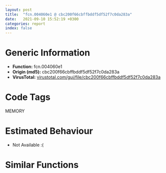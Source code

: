 ```yaml
---
layout: post
title:  "fcn.004060e1 @ cbc200f66cbffbddf5df52f7c0da283a"
date:   2021-09-10 15:52:19 +0300
categories: report
index: false
---
```


# Generic Information
- **Function:** fcn.004060e1
- **Origin (md5):** cbc200f66cbffbddf5df52f7c0da283a
- **VirusTotal:** [virustotal.com/gui/file/cbc200f66cbffbddf5df52f7c0da283a][virustotal_ref]

# Code Tags
<span class="tag" id="MEMORY">MEMORY</span>


# Estimated Behaviour
<ul><li class="bhv-desc" id="na">Not Available :(</li></ul>

# Similar Functions
<script type="text/javascript" src="https://www.gstatic.com/charts/loader.js"></script>
<script type="text/javascript">

    google.charts.load('current', {'packages':['corechart']});
    google.charts.setOnLoadCallback(drawChart);

    function drawChart() {
    var data = new google.visualization.DataTable();
        data.addColumn('number', 'X');
        data.addColumn('number', 'Y');
        data.addColumn({type: 'string', role: 'tooltip', 'p': {'html': true}});
        data.addColumn({'type': 'string', 'role': 'style'});
        
        data.addRows([
    [-23.08577537536621, -60.6528434753418, '<b><a href="/report/fcn.004060e1@cbc200f66cbffbddf5df52f7c0da283a">fcn.004060e1</a><br>@cbc200f66cbffbddf5df52f7c0da283a</b><br>', 'point { fill-color: #e0440e; }'],
[92.04584503173828, 33.48900604248047, '<b><a href="/report/fcn.00407b2b@7dd153bad1771b9e8d5266a341ebf949">fcn.00407b2b</a><br>@7dd153bad1771b9e8d5266a341ebf949</b><br>', 'null'],
[87.68211364746094, -61.863101959228516, '<b><a href="/report/fcn.0065ed31@bcba729302fe28f65deb2b102a06324a">fcn.0065ed31</a><br>@bcba729302fe28f65deb2b102a06324a</b><br>', 'null'],
[18.165502548217773, -130.5404052734375, '<b><a href="/report/fcn.00405da2@ea9c1e2eeb951a8e6185c6674c228f98">fcn.00405da2</a><br>@ea9c1e2eeb951a8e6185c6674c228f98</b><br>', 'null'],
[-33.41687774658203, 35.95466232299805, '<b><a href="/report/fcn.00504260@557dcbbf2711fedc520328fbbc657056">fcn.00504260</a><br>@557dcbbf2711fedc520328fbbc657056</b><br>', 'null'],
[18.329391479492188, 152.31231689453125, '<b><a href="/report/fcn.00405f1e@8912a6bd1add3d8b86feb51a00252709">fcn.00405f1e</a><br>@8912a6bd1add3d8b86feb51a00252709</b><br>', 'null'],
[85.38308715820312, 119.27225494384766, '<b><a href="/report/fcn.0040690b@48bb9a03c360009e9463dfd5be4e0ca0">fcn.0040690b</a><br>@48bb9a03c360009e9463dfd5be4e0ca0</b><br>', 'null'],
[33.18145751953125, -8.533987998962402, '<b><a href="/report/fcn.006a39f4@0fb0e1c162f9df68f5d89a2b2a71a217">fcn.006a39f4</a><br>@0fb0e1c162f9df68f5d89a2b2a71a217</b><br>', 'null'],
[-135.11973571777344, -113.21699523925781, '<b><a href="/report/fcn.0054ec2d@9a2108de6665bf53e42d7cbbbe5a0866">fcn.0054ec2d</a><br>@9a2108de6665bf53e42d7cbbbe5a0866</b><br>', 'null'],
[-62.733951568603516, -130.73681640625, '<b><a href="/report/fcn.005b62f4@b38ce64a273c3fc98fc78af14b8bdcc0">fcn.005b62f4</a><br>@b38ce64a273c3fc98fc78af14b8bdcc0</b><br>', 'null'],
[161.04544067382812, -63.49708557128906, '<b><a href="/report/fcn.0059c9a0@140d3779c34998b2115004c062b02ca8">fcn.0059c9a0</a><br>@140d3779c34998b2115004c062b02ca8</b><br>', 'null'],

        ]);

    var options = {
        title: 'Similarity Plot',
        legend: 'none',
        colors: ['#dedbd9', '#e6693e', '#ec8f6e', '#f3b49f', '#f6c7b6'],
        tooltip: {isHtml: true, trigger: 'both'},
        explorer: {
        actions: ["dragToZoom", "rightClickToReset"],
        },
        chartArea: {
        width: '80%',
        height: '80%'
        },
        width: '100%',
        height: '100%'
    };

    var chart = new google.visualization.ScatterChart(document.getElementById('chart_div'));

    chart.draw(data, options);
    }
    
</script>


<div id="chart_div" style="width: 100%px; height: 100%;"></div>

# Disassembled Code
{% highlight nasm %}

push ebp
mov ebp, esp
sub esp, 0xe0
mov eax, dword[ebp-0x5c]
add eax, dword[ebp-0x98]
add eax, dword[ebp-0x60]
mov dword[ebp-0x90], eax
mov eax, dword[ebp-0x38]
mov dword[ebp-0xc0], eax
cmp dword[ebp-0xc0], 0x12
je off.b151
cmp dword[ebp-0xc0], 0x64
je off.b100
cmp dword[ebp-0xc0], 0x77
je off.b89
cmp dword[ebp-0xc0], 0x84
je off.b117
cmp dword[ebp-0xc0], 0xd5
je off.b131
jmp off.b168
mov eax, dword[ebp-0x48]
add eax, dword[ebp-0x28]
mov dword[ebp-0x18], eax
jmp off.b183
mov eax, dword[ebp-0xac]
add eax, dword[ebp-0x9c]
mov dword[ebp-0x40], eax
jmp off.b183
mov eax, dword[ebp-4]
add eax, dword[ebp-0x68]
add eax, dword[ebp-0x24]
mov dword[ebp-0x80], eax
jmp off.b183
mov eax, dword[ebp-0x54]
add eax, dword[ebp-0x10]
add eax, dword[ebp-0x90]
mov dword[ebp-0xcc], eax
jmp off.b183
mov eax, dword[ebp-0x8c]
add eax, dword[ebp-0x7c]
mov dword[ebp-0xa8], eax
jmp off.b183
mov eax, dword[ebp-0x14]
add eax, dword[ebp-0x38]
add eax, dword[ebp-0x48]
mov dword[ebp-0xa0], eax
mov eax, dword[ebp-0x40]
add eax, dword[ebp-0x98]
add eax, dword[ebp-0x68]
mov dword[ebp-0x38], eax
mov eax, dword[ebp-0x44]
add eax, dword[ebp-0x80]
add eax, dword[ebp-0x78]
mov dword[ebp-0x30], eax
mov eax, dword[ebp-0x1c]
add eax, dword[ebp-0x24]
add eax, dword[ebp-0x18]
mov dword[ebp-0x60], eax
mov eax, dword[ebp-0x9c]
add eax, dword[ebp-0x84]
add eax, dword[ebp-4]
mov dword[ebp-0x3c], eax
mov eax, dword[ebp-0x80]
add eax, dword[ebp-0xa0]
add eax, dword[ebp-0x94]
mov dword[ebp-0x3c], eax
mov eax, dword[ebp-0xa4]
add eax, dword[ebp-0x3c]
mov dword[ebp-0x20], eax
mov eax, dword[ebp-0x34]
add eax, dword[ebp-0x68]
mov dword[ebp-0x24], eax
mov eax, dword[ebp-0x3c]
add eax, dword[ebp-0x6c]
mov dword[ebp-0x5c], eax
mov eax, dword[ebp-0xcc]
add eax, dword[ebp-0x44]
mov dword[ebp-0x50], eax
mov eax, dword[ebp-0x5c]
add eax, dword[ebp-0x64]
mov dword[ebp-0xb0], eax
mov eax, dword[ebp-0x50]
add eax, dword[ebp-0x68]
add eax, dword[ebp-0x28]
mov dword[ebp-0x10], eax
mov eax, dword[ebp-0x38]
add eax, dword[ebp-0x54]
add eax, dword[ebp-0x54]
mov dword[ebp-0x90], eax
mov eax, dword[ebp-0xcc]
mov dword[ebp-0xc8], eax
cmp dword[ebp-0xc8], 0x59
je off.b415
cmp dword[ebp-0xc8], 0x8a
je off.b435
cmp dword[ebp-0xc8], 0xcf
je off.b398
cmp dword[ebp-0xc8], 0xff
je off.b449
jmp off.b460
mov eax, dword[ebp-4]
add eax, dword[ebp-0x88]
add eax, dword[ebp-0x74]
mov dword[ebp-0x70], eax
jmp off.b475
mov eax, dword[ebp-0x5c]
add eax, dword[ebp-0xb0]
add eax, dword[ebp-0x18]
mov dword[ebp-0xac], eax
jmp off.b475
mov eax, dword[ebp-0x34]
add eax, dword[ebp-0x18]
add eax, dword[ebp-0x14]
mov dword[ebp-0x30], eax
jmp off.b475
mov eax, dword[ebp-0x40]
add eax, dword[ebp-0x7c]
mov dword[ebp-0x78], eax
jmp off.b475
mov eax, dword[ebp-0x10]
add eax, dword[ebp-0x80]
add eax, dword[ebp-0x5c]
mov dword[ebp-0xb0], eax
mov eax, dword[ebp-0x8c]
add eax, dword[ebp-0x70]
add eax, dword[ebp-0xa8]
mov dword[ebp-4], eax
mov eax, dword[ebp-0x7c]
add eax, dword[ebp-0x70]
mov dword[ebp-0x9c], eax
mov eax, dword[ebp-0x20]
add eax, dword[ebp-0x24]
add eax, dword[ebp-0x34]
mov dword[ebp-0x7c], eax
mov eax, dword[ebp-0x54]
add eax, dword[ebp-0x48]
mov dword[ebp-0x74], eax
push 0x40
push 0x3000
push 0x766d3
push 0
call dword[sym.imp.KERNEL32.dll_VirtualAlloc]
mov dword[ebp-0xc4], eax
mov eax, dword[ebp-0x30]
add eax, dword[ebp-0x48]
add eax, dword[ebp-0xac]
mov dword[ebp-0x94], eax
mov eax, dword[ebp-0x84]
add eax, dword[ebp-0xac]
mov dword[ebp-0x40], eax
mov eax, dword[ebp-0x24]
add eax, dword[ebp-0x24]
mov dword[ebp-0x90], eax
mov eax, dword[ebp-0x3c]
add eax, dword[ebp-0x70]
add eax, dword[ebp-4]
mov dword[ebp-0x68], eax
mov eax, dword[ebp-0x40]
add eax, dword[ebp-4]
mov dword[ebp-8], eax
mov eax, dword[ebp-0x58]
add eax, dword[ebp-0x50]
add eax, dword[ebp-0x24]
mov dword[ebp-0x1c], eax
mov dword[ebp-8], 0xc3e
mov eax, dword[ebp-4]
add eax, dword[ebp-0x64]
add eax, dword[ebp-0x98]
mov dword[ebp-0x84], eax
mov eax, dword[ebp-0x58]
add eax, dword[ebp-0x64]
mov dword[ebp-0x9c], eax
mov eax, dword[ebp-8]
add eax, 0x18
mov dword[ebp-8], eax
mov eax, dword[ebp-0x38]
add eax, dword[ebp-0xa4]
add eax, dword[ebp-4]
mov dword[ebp-0x14], eax
mov eax, dword[ebp-0x1c]
add eax, dword[ebp-0x14]
mov dword[ebp-0x40], eax
cmp dword[ebp-8], 0xc86
jb off.b655
mov eax, dword[ebp-0x94]
add eax, dword[ebp-0x8c]
add eax, dword[ebp-0x50]
mov dword[ebp-0x5c], eax
mov eax, dword[ebp-0x58]
add eax, dword[ebp-0x38]
mov dword[ebp-0x50], eax
mov eax, dword[ebp-0x3c]
add eax, dword[ebp-0xa8]
add eax, dword[ebp-0x50]
mov dword[ebp-0x18], eax
mov eax, dword[ebp-8]
add eax, dword[ebp-8]
mov dword[ebp-0x10], eax
mov eax, dword[ebp-0x74]
add eax, dword[ebp-0x4c]
mov dword[ebp-0x9c], eax
mov eax, dword[ebp-0xc4]
add eax, 0x44000
mov dword[ebp-0xc4], eax
mov eax, dword[ebp-0x60]
add eax, dword[ebp-0x60]
mov dword[ebp-0xc], eax
mov eax, dword[ebp-0x90]
add eax, dword[ebp-0x6c]
add eax, dword[ebp-0x68]
mov dword[ebp-0x18], eax
mov eax, dword[ebp-0x4c]
add eax, dword[ebp-0x14]
mov dword[ebp-0xa8], eax
mov dword[ebp-0xdc], 0x4659e80
mov eax, dword[ebp-0x90]
add eax, dword[ebp-0xa0]
add eax, dword[ebp-0x80]
mov dword[ebp-0x78], eax
mov eax, dword[ebp-0x74]
cmp eax, dword[ebp-0xcc]
jbe off.b872
mov eax, dword[ebp-0x24]
cmp eax, dword[ebp-0x64]
je off.b881
mov eax, dword[ebp-0x58]
add eax, dword[ebp-0x38]
mov dword[ebp-0x40], eax
and dword[ebp-0xc], 0
jmp off.b894
mov eax, dword[ebp-0xc]
inc eax
mov dword[ebp-0xc], eax
cmp dword[ebp-0xc], 2
jae off.b914
mov eax, dword[ebp-0x6c]
add eax, dword[ebp-0xcc]
mov dword[ebp-0x30], eax
jmp off.b887
and dword[ebp-0x2c], 0
mov eax, dword[ebp-0x78]
cmp eax, dword[ebp-0x10]
je off.b952
mov eax, dword[ebp-0x4c]
cmp eax, dword[ebp-0x8c]
jbe off.b952
mov eax, dword[ebp-0xac]
add eax, dword[ebp-0x10]
add eax, dword[ebp-0x34]
mov dword[ebp-0x48], eax
mov eax, dword[ebp-0x6c]
add eax, dword[ebp-0x70]
add eax, dword[ebp-0x98]
mov dword[ebp-0xa4], eax
mov eax, dword[ebp-0x68]
add eax, dword[ebp-0x94]
add eax, dword[ebp-0xa0]
mov dword[ebp-0x6c], eax
and dword[ebp-0x30], 0
jmp off.b1001
mov eax, dword[ebp-0x30]
inc eax
mov dword[ebp-0x30], eax
cmp dword[ebp-0x30], 3
jae off.b1018
mov eax, dword[ebp-0x24]
add eax, dword[ebp-0xc]
mov dword[ebp-4], eax
jmp off.b994
mov dword[ebp-0xd0], 0x1886443c
and dword[ebp-0x28], 0
jmp off.b1041
mov eax, dword[ebp-0x28]
inc eax
mov dword[ebp-0x28], eax
cmp dword[ebp-0x28], 1
jae off.b1058
mov eax, dword[ebp-0x20]
add eax, dword[ebp-0x18]
mov dword[ebp-0x3c], eax
jmp off.b1034
mov dword[ebp-0xbc], 0xcba96315
mov eax, dword[ebp-0x20]
add eax, dword[ebp-0x28]
mov dword[ebp-0x64], eax
mov eax, dword[ebp-0x90]
add eax, dword[ebp-0x38]
add eax, dword[ebp-8]
mov dword[ebp-0x48], eax
mov dword[ebp-0xb8], 0x5272360d
mov eax, dword[ebp-0x88]
add eax, dword[ebp-0x60]
mov dword[ebp-0x68], eax
mov eax, dword[ebp-0x14]
add eax, dword[ebp-0x88]
add eax, dword[ebp-0xa8]
mov dword[ebp-0x38], eax
mov dword[ebp-0xd4], 0x4a11837e
mov eax, dword[ebp-0x10]
add eax, dword[ebp-0x50]
add eax, dword[ebp-0x98]
mov dword[ebp-0x1c], eax
mov eax, dword[ebp-0x84]
add eax, dword[ebp-0x44]
mov dword[ebp-0x9c], eax
mov eax, dword[ebp-0x90]
add eax, dword[ebp-0x1c]
mov dword[ebp-0xa4], eax
and dword[ebp-0x2c], 0
cmp dword[ebp-0x2c], 0xabe0
jae off.b2394
mov eax, dword[ebp-0x58]
cmp eax, dword[ebp-0x54]
ja off.b1220
mov eax, dword[ebp-0x14]
cmp eax, dword[ebp-0x7c]
je off.b1235
mov eax, dword[ebp-0x90]
add eax, dword[ebp-0x58]
add eax, dword[ebp-0x4c]
mov dword[ebp-0xc], eax
mov eax, dword[ebp-0xa8]
add eax, dword[ebp-8]
add eax, dword[ebp-0x44]
mov dword[ebp-0x18], eax
mov eax, dword[ebp-0xd0]
xor eax, dword[ebp-0xbc]
mov dword[ebp-0xd0], eax
mov eax, dword[ebp-0x8c]
add eax, dword[ebp-0x14]
add eax, dword[ebp-4]
mov dword[ebp-0x40], eax
mov eax, dword[ebp-4]
add eax, dword[ebp-0x60]
add eax, dword[ebp-0x20]
mov dword[ebp-0x7c], eax
mov eax, dword[ebp-0xb8]
xor eax, dword[ebp-0xd4]
mov dword[ebp-0xb8], eax
mov eax, dword[ebp-0x30]
add eax, dword[ebp-0x5c]
add eax, dword[ebp-0xa0]
mov dword[ebp-0x3c], eax
mov eax, dword[ebp-0x94]
add eax, dword[ebp-0x28]
mov dword[ebp-0x64], eax
mov eax, dword[ebp-0xb8]
xor eax, dword[ebp-0xbc]
mov dword[ebp-0xb8], eax
mov eax, dword[ebp-0x54]
add eax, dword[ebp-0x30]
add eax, dword[ebp-0x34]
mov dword[ebp-0x48], eax
mov eax, dword[ebp-0x34]
add eax, dword[ebp-0x54]
add eax, dword[ebp-0x48]
mov dword[ebp-0x88], eax
mov eax, dword[ebp-0xbc]
xor eax, dword[ebp-0xb8]
mov dword[ebp-0xbc], eax
mov eax, dword[ebp-0x50]
add eax, dword[ebp-0x50]
add eax, dword[ebp-8]
mov dword[ebp-0x9c], eax
mov eax, dword[ebp-0x20]
cmp eax, dword[ebp-0x28]
jne off.b1449
mov eax, dword[ebp-0xa4]
cmp eax, dword[ebp-0x4c]
ja off.b1449
mov eax, dword[ebp-8]
add eax, dword[ebp-0x80]
mov dword[ebp-0x98], eax
mov eax, dword[ebp-0xbc]
xor eax, dword[ebp-0xb8]
mov dword[ebp-0xbc], eax
mov eax, dword[ebp-0x48]
add eax, dword[ebp-0x14]
add eax, dword[ebp-0x14]
mov dword[ebp-0x10], eax
mov eax, dword[ebp-0x88]
add eax, dword[ebp-0x5c]
mov dword[ebp-0x20], eax
mov eax, dword[ebp-0x40]
add eax, dword[ebp-0x78]
mov dword[ebp-0x38], eax
mov eax, dword[ebp-0xc4]
add eax, dword[ebp-0x2c]
mov dword[ebp-0xe0], eax
mov eax, dword[ebp-0x4c]
add eax, dword[ebp-0x28]
mov dword[ebp-0x6c], eax
mov eax, dword[ebp-0x48]
cmp eax, dword[ebp-0x50]
je off.b1566
mov eax, dword[ebp-0x84]
cmp eax, dword[ebp-0x54]
jae off.b1566
mov eax, dword[ebp-0x6c]
cmp eax, dword[ebp-0x68]
je off.b1566
mov eax, dword[ebp-0x74]
add eax, dword[ebp-0x18]
add eax, dword[ebp-0x70]
mov dword[ebp-0x8c], eax
mov eax, dword[ebp-0x6c]
add eax, dword[ebp-0xa0]
mov dword[ebp-0x84], eax
mov eax, dword[ebp-0x60]
add eax, dword[ebp-0x88]
add eax, dword[ebp-0x14]
mov dword[ebp-0x34], eax
mov eax, dword[ebp-0xdc]
add eax, dword[ebp-0x2c]
mov dword[ebp-0xd8], eax
mov eax, dword[ebp-0x94]
cmp eax, dword[ebp-0x1c]
jae off.b1630
mov eax, dword[ebp-0x7c]
cmp eax, dword[ebp-0x70]
jne off.b1638
mov eax, dword[ebp-0x3c]
cmp eax, dword[ebp-0x20]
jb off.b1653
mov eax, dword[ebp-0x84]
add eax, dword[ebp-0x1c]
add eax, dword[ebp-0x54]
mov dword[ebp-0x10], eax
mov eax, dword[ebp-0x38]
add eax, dword[ebp-0x24]
mov dword[ebp-0x94], eax
mov eax, dword[ebp-4]
add eax, dword[ebp-0x40]
add eax, dword[ebp-0x8c]
mov dword[ebp-0x70], eax
mov eax, dword[ebp-0xd8]
mov eax, dword[eax]
sub eax, dword[ebp-0xd0]
mov ecx, dword[ebp-0xe0]
mov dword[ecx], eax
mov eax, dword[ebp-0x5c]
add eax, dword[ebp-0xac]
mov dword[ebp-0x10], eax
mov eax, dword[ebp-0x14]
add eax, dword[ebp-0x88]
add eax, dword[ebp-0xc]
mov dword[ebp-0x1c], eax
mov eax, dword[ebp-0x9c]
cmp eax, dword[ebp-0x84]
jae off.b1749
cmp dword[ebp-0x1c], 0
je off.b1760
mov eax, dword[ebp-0xa8]
cmp eax, dword[ebp-8]
jbe off.b1778
mov eax, dword[ebp-0x94]
add eax, dword[ebp-4]
add eax, dword[ebp-0x10]
mov dword[ebp-0x88], eax
mov eax, dword[ebp-8]
add eax, dword[ebp-0x70]
add eax, dword[ebp-0x6c]
mov dword[ebp-0x58], eax
mov dword[ebp-0x20], 0x1cb
mov eax, dword[ebp-0x10]
add eax, dword[ebp-0x68]
add eax, dword[ebp-0x28]
mov dword[ebp-0x1c], eax
mov eax, dword[ebp-0x78]
add eax, dword[ebp-0x98]
add eax, dword[ebp-0x3c]
mov dword[ebp-0xc], eax
mov eax, dword[ebp-0x20]
add eax, 0x18
mov dword[ebp-0x20], eax
mov eax, dword[ebp-0x24]
add eax, dword[ebp-0x8c]
add eax, dword[ebp-0x58]
mov dword[ebp-0x38], eax
mov eax, dword[ebp-0xac]
add eax, dword[ebp-0x44]
add eax, dword[ebp-0x1c]
mov dword[ebp-0x58], eax
cmp dword[ebp-0x20], 0x1e3
jb off.b1809
mov eax, dword[ebp-0x14]
add eax, dword[ebp-0x10]
add eax, dword[ebp-0x18]
mov dword[ebp-0x7c], eax
mov eax, dword[ebp-0x30]
cmp eax, dword[ebp-0x20]
jne off.b1903
mov eax, dword[ebp-0xa0]
cmp eax, dword[ebp-0x58]
je off.b1915
mov eax, dword[ebp-0xac]
add eax, dword[ebp-0x40]
mov dword[ebp-0x1c], eax
mov eax, dword[ebp-0xc]
add eax, dword[ebp-0x34]
mov dword[ebp-0x44], eax
and dword[ebp-4], 0
jmp off.b1937
mov eax, dword[ebp-4]
inc eax
mov dword[ebp-4], eax
cmp dword[ebp-4], 2
jae off.b1960
mov eax, dword[ebp-0x4c]
add eax, dword[ebp-0xb0]
add eax, dword[ebp-0x64]
mov dword[ebp-0x70], eax
jmp off.b1930
mov eax, dword[ebp-0x2c]
add eax, 0x5cbb8
mov dword[ebp-0x2c], eax
mov eax, dword[ebp-0x80]
add eax, dword[ebp-0x64]
add eax, dword[ebp-0x30]
mov dword[ebp-0x84], eax
mov eax, dword[ebp-0x8c]
add eax, dword[ebp-0xc]
mov dword[ebp-0x50], eax
mov eax, dword[ebp-0x34]
add eax, dword[ebp-0xc]
add eax, dword[ebp-0xc]
mov dword[ebp-0x28], eax
mov eax, dword[ebp-0x50]
add eax, dword[ebp-0x5c]
mov dword[ebp-0xa4], eax
mov eax, dword[ebp-0x84]
add eax, dword[ebp-0xb0]
add eax, dword[ebp-0x20]
mov dword[ebp-0x28], eax
cmp dword[ebp-0x78], 0
jae off.b2069
mov eax, dword[ebp-0xa4]
cmp eax, dword[ebp-0x64]
jb off.b2069
mov eax, dword[ebp-0x24]
add eax, dword[ebp-0x64]
mov dword[ebp-0xa0], eax
mov eax, dword[ebp-8]
add eax, dword[ebp-0x48]
add eax, dword[ebp-0x88]
mov dword[ebp-0xc], eax
mov eax, dword[ebp-0x44]
add eax, dword[ebp-0x5c]
mov dword[ebp-0x60], eax
mov eax, dword[ebp-0x34]
mov dword[ebp-0xb4], eax
cmp dword[ebp-0xb4], 0x12
je off.b2218
cmp dword[ebp-0xb4], 0x6d
je off.b2240
cmp dword[ebp-0xb4], 0xaf
je off.b2170
cmp dword[ebp-0xb4], 0xef
je off.b2229
cmp dword[ebp-0xb4], 0x122
je off.b2201
cmp dword[ebp-0xb4], 0x12f
je off.b2187
jmp off.b2251
mov eax, dword[ebp-0xa8]
add eax, dword[ebp-0x18]
add eax, dword[ebp-0x24]
mov dword[ebp-0x60], eax
jmp off.b2260
mov eax, dword[ebp-0x40]
add eax, dword[ebp-0xa0]
mov dword[ebp-0x80], eax
jmp off.b2260
mov eax, dword[ebp-0x1c]
add eax, dword[ebp-0xa4]
add eax, dword[ebp-0x3c]
mov dword[ebp-0x18], eax
jmp off.b2260
mov eax, dword[ebp-0x58]
add eax, dword[ebp-0x14]
mov dword[ebp-0x18], eax
jmp off.b2260
mov eax, dword[ebp-0x54]
add eax, dword[ebp-0x7c]
mov dword[ebp-0x30], eax
jmp off.b2260
mov eax, dword[ebp-0x60]
add eax, dword[ebp-0x4c]
mov dword[ebp-0x48], eax
jmp off.b2260
mov eax, dword[ebp-8]
add eax, dword[ebp-0x10]
mov dword[ebp-0x7c], eax
mov eax, dword[ebp-0x2c]
add eax, 0x18098
mov dword[ebp-0x2c], eax
mov eax, dword[ebp-4]
add eax, dword[ebp-0x1c]
add eax, dword[ebp-0x1c]
mov dword[ebp-0x74], eax
mov eax, dword[ebp-0x78]
add eax, dword[ebp-0x80]
add eax, dword[ebp-0x24]
mov dword[ebp-0x60], eax
mov eax, dword[ebp-0x98]
add eax, dword[ebp-0x44]
mov dword[ebp-0x14], eax
mov eax, dword[ebp-0x64]
add eax, dword[ebp-0x40]
mov dword[ebp-0xc], eax
mov eax, dword[ebp-0x28]
add eax, dword[ebp-0x9c]
add eax, dword[ebp-0x6c]
mov dword[ebp-0x74], eax
mov eax, dword[ebp-0x34]
add eax, dword[ebp-0xa8]
add eax, dword[ebp-0x44]
mov dword[ebp-0x5c], eax
mov eax, dword[ebp-0xb0]
add eax, dword[ebp-0x58]
mov dword[ebp-0x74], eax
mov eax, dword[ebp-0x74]
add eax, dword[ebp-0x18]
mov dword[ebp-0x38], eax
mov eax, dword[ebp-0x2c]
add eax, 0x153af
mov dword[ebp-0x2c], eax
mov eax, dword[ebp-0x2c]
sub eax, 0x89ffb
mov dword[ebp-0x2c], eax
jmp off.b1191
mov eax, dword[ebp-0x3c]
add eax, dword[ebp-0x34]
add eax, dword[ebp-0xb0]
mov dword[ebp-4], eax
mov eax, dword[ebp-0xc4]
add eax, 0x8984
mov dword[0x445a614], eax
and dword[ebp-8], 0
jmp off.b2438
mov eax, dword[ebp-8]
inc eax
mov dword[ebp-8], eax
cmp dword[ebp-8], 2
jae off.b2458
mov eax, dword[ebp-0x44]
add eax, dword[ebp-0x68]
add eax, dword[ebp-0x4c]
mov dword[ebp-0x18], eax
jmp off.b2431
mov eax, dword[ebp-0x34]
add eax, dword[ebp-0x4c]
mov dword[ebp-0x60], eax
mov eax, dword[ebp-0x54]
add eax, dword[ebp-0x3c]
mov dword[ebp-0xa4], eax
mov eax, dword[ebp-0x98]
add eax, dword[ebp-0x94]
mov dword[ebp-0x78], eax
mov eax, dword[ebp-0x4c]
add eax, dword[ebp-0x8c]
mov dword[ebp-0x6c], eax
mov eax, dword[ebp-4]
add eax, dword[ebp-0x44]
mov dword[ebp-0x74], eax
mov eax, dword[ebp-0x44]
cmp eax, dword[ebp-0x4c]
ja off.b2540
mov eax, dword[ebp-0x44]
cmp eax, dword[ebp-0x78]
jb off.b2540
mov eax, dword[ebp-0x54]
add eax, dword[ebp-0x80]
mov dword[ebp-0x10], eax
mov eax, dword[ebp-0x88]
add eax, dword[ebp-0xb0]
mov dword[ebp-0x90], eax
mov esp, ebp
pop ebp
ret

{% endhighlight %}

[virustotal_ref]: https://www.virustotal.com/gui/file/cbc200f66cbffbddf5df52f7c0da283a